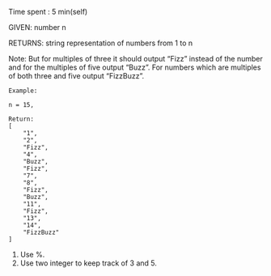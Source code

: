 Time spent : 5 min(self)

GIVEN: number n

RETURNS: string representation of numbers from 1 to n

Note: But for multiples of three it should output “Fizz” instead of the number and for the multiples of five output “Buzz”. For numbers which are multiples of both three and five output “FizzBuzz”.

```
Example:

n = 15,

Return:
[
    "1",
    "2",
    "Fizz",
    "4",
    "Buzz",
    "Fizz",
    "7",
    "8",
    "Fizz",
    "Buzz",
    "11",
    "Fizz",
    "13",
    "14",
    "FizzBuzz"
]
```



1. Use %.
2. Use two integer to keep track of 3 and 5.
